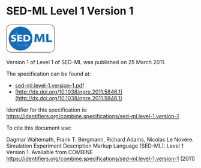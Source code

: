 # SED-ML Level 1 Version 1
<img src="./files/sed-ml.png" alt="SED-ML logo" height="75"/>

Version 1 of Level 1 of SED-ML was published on 25 March 2011.

The specification can be found at:

* [sed-ml.level-1.version-1.pdf](./files/sed-ml.level-1.version-1.pdf)
* [http://dx.doi.org/10.1038/npre.2011.5846.1](http://dx.doi.org/10.1038/npre.2011.5846.1)

Identifier for this specification is: https://identifiers.org/combine.specifications/sed-ml.level-1.version-1

To cite this document use:

Dagmar Waltemath, Frank T. Bergmann, Richard Adams, Nicolas Le Novère. Simulation Experiment Description Markup Language (SED-ML): Level 1 Version 1. Available from COMBINE <https://identifiers.org/combine.specifications/sed-ml.level-1.version-1> (2011)
